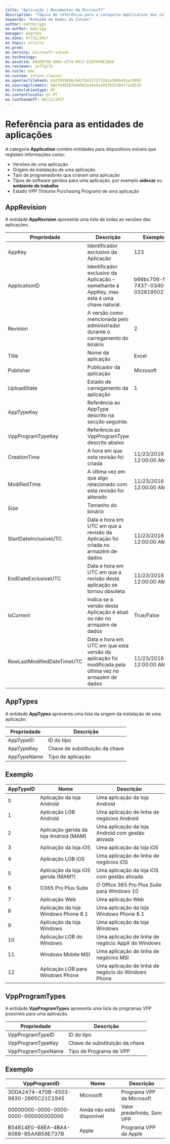 ```yaml
---
title: "Aplicação | Documentos da Microsoft"
description: "Tópico de referência para a categoria Application das coleções de entidades na API do Armazém de Dados do Intune."
keywords: "Armazém de Dados do Intune"
author: mattbriggs
ms.author: mabrigg
manager: angrobe
ms.date: 07/31/2017
ms.topic: article
ms.prod: 
ms.service: microsoft-intune
ms.technology: 
ms.assetid: A92DEF30-5D01-4774-9917-E26F5F0E2E68
ms.reviewer: jeffgilb
ms.suite: ems
ms.custom: intune-classic
ms.openlocfilehash: 6107059888c8d2fb6227277202a5906491ac9092
ms.sourcegitcommit: b8ef9d8387b4d9b2ea4e6ce937635304771e6532
ms.translationtype: HT
ms.contentlocale: pt-PT
ms.lasthandoff: 08/11/2017
---
```

# <a name="reference-for-application-entities"></a>Referência para as entidades de aplicações

A categoria **Application** contém entidades para dispositivos móveis que registam informações como:

  -  Versões de uma aplicação
  -  Origem da instalação de uma aplicação
  -  Tipo de programadores que criaram uma aplicação
  -  Tipos de software geridos para uma aplicação, por exemplo **sidecar** ou **ambiente de trabalho**
  -  Estado VPP (Volume Purchasing Program) de uma aplicação

## <a name="apprevision"></a>AppRevision

A entidade **AppRevision** apresenta uma lista de todas as versões das aplicações.

| Propriedade  | Descrição | Exemplo |
|---------|------------|--------|
| AppKey |Identificador exclusivo da Aplicação |123 |
| ApplicationID |Identificador exclusivo da Aplicação – semelhante à AppKey, mas esta é uma chave natural. |b66bc706-ffff-7437-0340-032819502773 |
| Revision |A versão como mencionada pelo administrador durante o carregamento do binário |2 |
| Title |Nome da aplicação |Excel |
| Publisher |Publicador da aplicação |Microsoft |
| UploadState |Estado de carregamento da aplicação |1 |
| AppTypeKey |Referência ao AppType descrito na secção seguinte. | |
| VppProgramTypeKey |Referência ao VppProgramType descrito abaixo | |
| CreationTime |A hora em que esta revisão foi criada |11/23/2016 12:00:00 AM |
| ModifiedTime |A última vez em que algo relacionado com esta revisão foi alterado |11/23/2016 12:00:00 AM |
| Size |Tamanho do binário | |
| StartDateInclusiveUTC |Data e hora em UTC em que a revisão da Aplicação foi criada no armazém de dados |11/23/2016 12:00:00 AM |
| EndDateExclusiveUTC |Data e hora em UTC em que a revisão desta aplicação se tornou obsoleta |11/23/2016 12:00:00 AM |
| IsCurrent |Indica se a versão desta Aplicação é atual ou não no armazém de dados |True/False |
| RowLastModifiedDateTimeUTC |Data e hora em UTC em que esta versão da aplicação foi modificada pela última vez no armazém de dados |11/23/2016 12:00:00 AM |

## <a name="apptypes"></a>AppTypes

A entidade **AppTypes** apresenta uma lista da origem da instalação de uma aplicação.

| Propriedade  | Descrição |
|---------|------------|
| AppTypeID |ID do tipo |
| AppTypeKey |Chave de substituição da chave |
| AppTypeName |Tipo de aplicação |

## <a name="example"></a>Exemplo

| AppTypeID  | Nome | Descrição |
|---------|------------|--------|
| 0 |Aplicação da loja Android |Uma aplicação da loja Android |
| 1 |Aplicação LOB Android |Uma aplicação de linha de negócios Android |
| 2 |Aplicação gerida da loja Android (MAM) |Uma aplicação da loja Android com gestão ativada |
| 3 |Aplicação da loja iOS |Uma aplicação da loja iOS |
| 4 |Aplicação LOB iOS |Uma aplicação de linha de negócios iOS |
| 5 |Aplicação da loja iOS gerida (MAM?) |Uma aplicação da loja iOS com gestão ativada |
| 6 |O365 Pro Plus Suite |O Office 365 Pro Plus Suite para Windows 10 |
| 7 |Aplicação Web |Uma aplicação Web |
| 8 |Aplicação da loja Windows Phone 8.1 |Uma aplicação da loja Windows Phone 8.1 |
| 9 |Aplicação da loja Windows |Uma aplicação da loja Windows |
| 10 |Aplicação LOB do Windows |Uma aplicação de linha de negócio AppX do Windows |
| 11 |Windows Mobile MSI |Uma aplicação de linha de negócios MSI |
| 12 |Aplicação LOB para Windows Phone |Uma aplicação de linha de negócio do Windows Phone |


## <a name="vppprogramtypes"></a>VppProgramTypes

A entidade **VppProgramTypes** apresenta uma lista de programas VPP possíveis para uma aplicação.

| Propriedade  | Descrição |
|---------|------------|
| VppProgramTypeID |ID do tipo |
| VppProgramTypeKey |Chave de substituição da chave |
| VppProgramTypeName |Tipo de Programa de VPP |

## <a name="example"></a>Exemplo

| VppProgramID  | Nome | Descrição |
|---------|------------|--------|
| 3DDA2474-470B-4503-9830-2665C21C1945 |Microsoft |Programa VPP da Microsoft |
| 00000000-0000-0000-0000-000000000000 |Ainda não está disponível |Valor predefinido, Sem VPP |
| B54814E0-68EA-4BA4-8088-B5AAB58E737B |Apple |Programa VPP da Apple |
